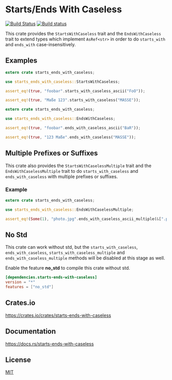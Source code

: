 Starts/Ends With Caseless
====================

[![Build Status](https://travis-ci.org/magiclen/starts-ends-with-caseless.svg?branch=master)](https://travis-ci.org/magiclen/starts-ends-with-caseless)
[![Build status](https://ci.appveyor.com/api/projects/status/0yh87l4emfadyc23/branch/master?svg=true)](https://ci.appveyor.com/project/magiclen/starts-ends-with-caseless/branch/master)

This crate provides the `StartsWithCaseless` trait and the `EndsWithCaseless` trait to extend types which implement `AsRef<str>` in order to do `starts_with` and `ends_with` case-insensitively.

## Examples

```rust
extern crate starts_ends_with_caseless;

use starts_ends_with_caseless::StartsWithCaseless;

assert_eq!(true, "foobar".starts_with_caseless_ascii("FoO"));

assert_eq!(true, "Maße 123".starts_with_caseless("MASSE"));
```

```rust
extern crate starts_ends_with_caseless;

use starts_ends_with_caseless::EndsWithCaseless;

assert_eq!(true, "foobar".ends_with_caseless_ascii("BaR"));

assert_eq!(true, "123 Maße".ends_with_caseless("MASSE"));
```

## Multiple Prefixes or Suffixes

This crate also provides the `StartsWithCaselessMultiple` trait and the `EndsWithCaselessMultiple` trait to do `starts_with_caseless` and `ends_with_caseless` with multiple prefixes or suffixes.

### Example

```rust
extern crate starts_ends_with_caseless;

use starts_ends_with_caseless::EndsWithCaselessMultiple;

assert_eq!(Some(1), "photo.jpg".ends_with_caseless_ascii_multiple(&[".png", ".jpg", ".gif"]));
```

## No Std

This crate can work without std, but the `starts_with_caseless`, `ends_with_caseless`, `starts_with_caseless_multiple` and `ends_with_caseless_multiple` methods will be disabled at this stage as well.

Enable the feature **no_std** to compile this crate without std.

```toml
[dependencies.starts-ends-with-caseless]
version = "*"
features = ["no_std"]
```

## Crates.io

https://crates.io/crates/starts-ends-with-caseless

## Documentation

https://docs.rs/starts-ends-with-caseless

## License

[MIT](LICENSE)